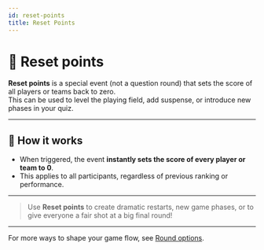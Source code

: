 ```yaml
---
id: reset-points
title: Reset Points
---
```


# 🔄 Reset points

**Reset points** is a special event (not a question round) that sets the score of all players or teams back to zero.  
This can be used to level the playing field, add suspense, or introduce new phases in your quiz.

---

## 📝 How it works

- When triggered, the event **instantly sets the score of every player or team to 0**.
- This applies to all participants, regardless of previous ranking or performance.

---

> Use **Reset points** to create dramatic restarts, new game phases, or to give everyone a fair shot at a big final round!

---

For more ways to shape your game flow, see [Round options](../editor/008-round-options.md).

